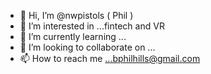 - 👋 Hi, I’m @nwpistols ( Phil )
- 👀 I’m interested in ...fintech and VR
- 🌱 I’m currently learning ...  
- 💞️ I’m looking to collaborate on ...
- 📫 How to reach me ...bphilhills@gmail.com

<!---
nwpistols/nwpistols is a ✨ special ✨ repository because its `README.md` (this file) appears on your GitHub profile.
You can click the Preview link to take a look at your changes.
--->
